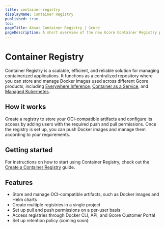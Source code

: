 ```yaml
---
title: container-registry
displayName: Container Registry
published: true
toc:
pageTitle: About Container Registry | Gcore
pageDescription: A short overview of the new Gcore Container Registry product.
---
```

# Container Registry

Container Registry is a scalable, efficient, and reliable solution for managing containerized applications. It functions as a centralized repository where you can store and manage Docker images used across different Gcore products, including <a href="https://gcore.com/docs/edge-ai/everywhere-inference">Everywhere Inference</a>, <a href="https://gcore.com/docs/cloud/caas" target="_blank">Container as a Service</a>, and <a href="https://gcore.com/docs/cloud/kubernetes/about-gcore-kubernetes">Managed Kubernetes</a>.

## How it works

Create a registry to store your OCI-compatible artifacts and configure its access by adding users with the required push and pull permissions. Once the registry is set up, you can push Docker images and manage them according to your requirements.

## Getting started

For instructions on how to start using Container Registry, check out the <a href="https://gcore.com/docs/cloud/container-registry/create-container-registry" target="_blank">Create a Container Registry</a> guide.

## Features

* Store and manage OCI-compatible artifacts, such as Docker images and Helm charts
* Create multiple registries in a single project
* Set up pull and push permissions on a per-user basis
* Access registries through Docker CLI, API, and Gcore Customer Portal
* Set up retention policy (coming soon)
